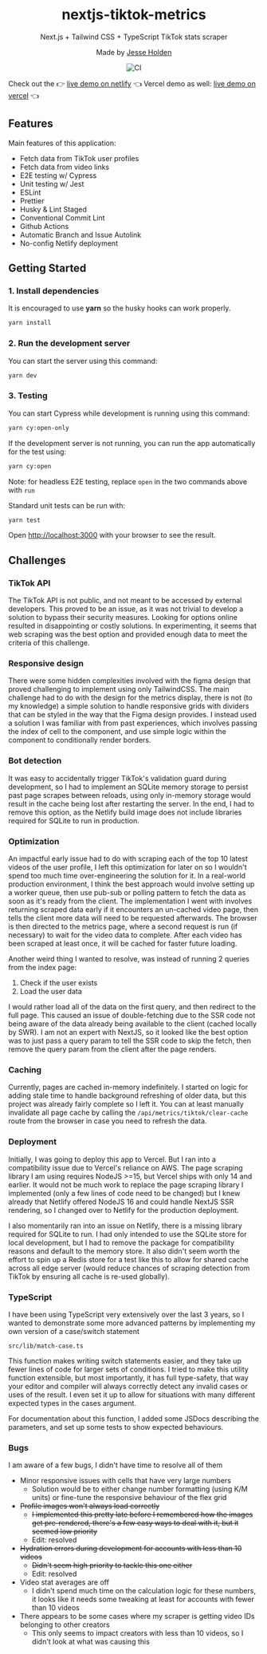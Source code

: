 <div align="center">
  <h1>nextjs-tiktok-metrics</h1>
  <p>Next.js + Tailwind CSS + TypeScript TikTok stats scraper</p>
  <p>Made by <a href="https://holden.xyz">Jesse Holden</a></p>
  
  
  ![CI](https://github.com/jesse-holden/nextjs-tiktok-metrics/actions/workflows/lint.yml/badge.svg)

</div>

Check out the 👉 [live demo on netlify](https://nextjs-tiktok-metrics.netlify.app/) 👈
Vercel demo as well: [live demo on vercel](https://nextjs-tiktok-metrics.vercel.app/) 👈

## Features

Main features of this application:

- Fetch data from TikTok user profiles
- Fetch data from video links
- E2E testing w/ Cypress
- Unit testing w/ Jest
- ESLint
- Prettier
- Husky & Lint Staged
- Conventional Commit Lint
- Github Actions
- Automatic Branch and Issue Autolink
- No-config Netlify deployment

## Getting Started

### 1. Install dependencies

It is encouraged to use **yarn** so the husky hooks can work properly.

```bash
yarn install
```

### 2. Run the development server

You can start the server using this command:

```bash
yarn dev
```

### 3. Testing

You can start Cypress while development is running using this command:

```bash
yarn cy:open-only
```

If the development server is not running, you can run the app automatically for the test using:

```bash
yarn cy:open
```

Note: for headless E2E testing, replace `open` in the two commands above with `run`

Standard unit tests can be run with:

```bash
yarn test
```

Open [http://localhost:3000](http://localhost:3000) with your browser to see the result.

## Challenges

### TikTok API

The TikTok API is not public, and not meant to be accessed by external developers. This proved to be an issue, as it was not trivial to develop a solution to bypass their security measures. Looking for options online resulted in disappointing or costly solutions. In experimenting, it seems that web scraping was the best option and provided enough data to meet the criteria of this challenge.

### Responsive design

There were some hidden complexities involved with the figma design that proved challenging to implement using only TailwindCSS. The main challenge had to do with the design for the metrics display, there is not (to my knowledge) a simple solution to handle responsive grids with dividers that can be styled in the way that the Figma design provides. I instead used a solution I was familiar with from past experiences, which involves passing the index of cell to the component, and use simple logic within the component to conditionally render borders.

### Bot detection

It was easy to accidentally trigger TikTok's validation guard during development, so I had to implement an SQLite memory storage to persist past page scrapes between reloads, using only in-memory storage would result in the cache being lost after restarting the server. In the end, I had to remove this option, as the Netlify build image does not include libraries required for SQLite to run in production.

### Optimization

An impactful early issue had to do with scraping each of the top 10 latest videos of the user profile, I left this optimization for later on so I wouldn't spend too much time over-engineering the solution for it. In a real-world production environment, I think the best approach would involve setting up a worker queue, then use pub-sub or polling pattern to fetch the data as soon as it's ready from the client. The implementation I went with involves returning scraped data early if it encounters an un-cached video page, then tells the client more data will need to be requested afterwards. The browser is then directed to the metrics page, where a second request is run (if necessary) to wait for the video data to complete. After each video has been scraped at least once, it will be cached for faster future loading.

Another weird thing I wanted to resolve, was instead of running 2 queries from the index page:

1. Check if the user exists
2. Load the user data

I would rather load all of the data on the first query, and then redirect to the full page. This caused an issue of double-fetching due to the SSR code not being aware of the data already being available to the client (cached locally by SWR). I am not an expert with NextJS, so it looked like the best option was to just pass a query param to tell the SSR code to skip the fetch, then remove the query param from the client after the page renders.

### Caching

Currently, pages are cached in-memory indefinitely. I started on logic for adding stale time to handle background refreshing of older data, but this project was already fairly complete so I left it. You can at least manually invalidate all page cache by calling the `/api/metrics/tiktok/clear-cache` route from the browser in case you need to refresh the data.

### Deployment

Initially, I was going to deploy this app to Vercel. But I ran into a compatibility issue due to Vercel's reliance on AWS. The page scraping library I am using requires NodeJS >=15, but Vercel ships with only 14 and earlier. It would not be much work to replace the page scraping library I implemented (only a few lines of code need to be changed) but I knew already that Netlify offered NodeJS 16 and could handle NextJS SSR rendering, so I changed over to Netlify for the production deployment.

I also momentarily ran into an issue on Netlify, there is a missing library required for SQLite to run. I had only intended to use the SQLite store for local development, but I had to remove the package for compatibility reasons and default to the memory store. It also didn't seem worth the effort to spin up a Redis store for a test like this to allow for shared cache across all edge server (would reduce chances of scraping detection from TikTok by ensuring all cache is re-used globally).

### TypeScript

I have been using TypeScript very extensively over the last 3 years, so I wanted to demonstrate some more advanced patterns by implementing my own version of a case/switch statement

`src/lib/match-case.ts`

This function makes writing switch statements easier, and they take up fewer lines of code for larger sets of conditions. I tried to make this utility function extensible, but most importantly, it has full type-safety, that way your editor and compiler will always correctly detect any invalid cases or uses of the result. I even set it up to allow for situations with many different expected types in the cases argument.

For documentation about this function, I added some JSDocs describing the parameters, and set up some tests to show expected behaviours.

### Bugs

I am aware of a few bugs, I didn't have time to resolve all of them

- Minor responsive issues with cells that have very large numbers
  - Solution would be to either change number formatting (using K/M units) or fine-tune the responsive behaviour of the flex grid
- ~~Profile images won't always load correctly~~
  - ~~I implemented this pretty late before I remembered how the images get pre-rendered, there's a few easy ways to deal with it, but it seemed low priority~~
  - Edit: resolved
- ~~Hydration errors during development for accounts with less than 10 videos~~
  - ~~Didn't seem high priority to tackle this one either~~
  - Edit: resolved
- Video stat averages are off
  - I didn't spend much time on the calculation logic for these numbers, it looks like it needs some tweaking at least for accounts with fewer than 10 videos
- There appears to be some cases where my scraper is getting video IDs belonging to other creators
  - This only seems to impact creators with less than 10 videos, so I didn't look at what was causing this
